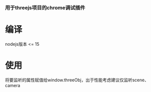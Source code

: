 ### 用于threejs项目的chrome调试插件

# 编译
nodejs版本 <= 15

# 使用
将要监听的属性赋值给window.threeObj，出于性能考虑建议仅监听scene、camera
